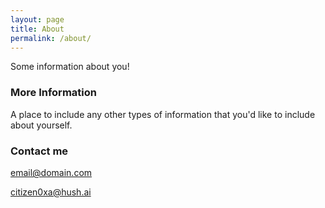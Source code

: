 ```yaml
---
layout: page
title: About
permalink: /about/
---
```


Some information about you!

### More Information

A place to include any other types of information that you'd like to include about yourself.

### Contact me

[email@domain.com](mailto:email@domain.com)

<a href='&#109;&#97;&#105;&#108;&#116;&#111;&#58;&#99;&#105;&#116;&#105;&#122;&#101;&#110;&#48;&#120;&#97;&#64;&#104;&#117;&#115;&#104;&#46;&#97;&#105;'>&#99;&#105;&#116;&#105;&#122;&#101;&#110;&#48;&#120;&#97;&#64;&#104;&#117;&#115;&#104;&#46;&#97;&#105;</a>
